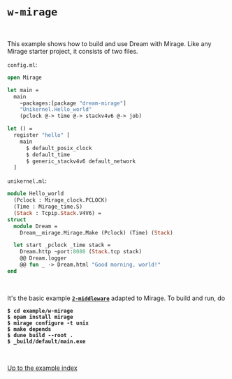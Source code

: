 # `w-mirage`

<br>

This example shows how to build and use Dream with Mirage. Like any Mirage
starter project, it consists of two files.

`config.ml`:

```ocaml
open Mirage

let main =
  main
    ~packages:[package "dream-mirage"]
    "Unikernel.Hello_world"
    (pclock @-> time @-> stackv4v6 @-> job)

let () =
  register "hello" [
    main
      $ default_posix_clock
      $ default_time
      $ generic_stackv4v6 default_network
  ]
```

`unikernel.ml`:

```ocaml
module Hello_world
  (Pclock : Mirage_clock.PCLOCK)
  (Time : Mirage_time.S)
  (Stack : Tcpip.Stack.V4V6) =
struct
  module Dream =
    Dream__mirage.Mirage.Make (Pclock) (Time) (Stack)

  let start _pclock _time stack =
    Dream.http ~port:8080 (Stack.tcp stack)
    @@ Dream.logger
    @@ fun _ -> Dream.html "Good morning, world!"
end
```

<br>

It's the basic example [**`2-middleware`**](../2-middleware#folders-and-files) adapted to
Mirage. To build and run, do

<pre><code><b>$ cd example/w-mirage</b>
<b>$ opam install mirage</b>
<b>$ mirage configure -t unix</b>
<b>$ make depends</b>
<b>$ dune build --root .</b>
<b>$ _build/default/main.exe</b>
</code></pre>

<br>

[Up to the example index](../#examples)

